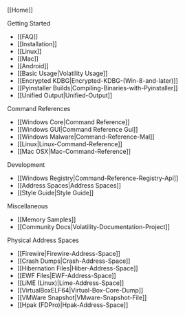 [[Home]]

Getting Started
* [[FAQ]]
* [[Installation]]
* [[Linux]]
* [[Mac]]
* [[Android]]
* [[Basic Usage|Volatility Usage]]
* [[Encrypted KDBG|Encrypted-KDBG-(Win-8-and-later)]]
* [[Pyinstaller Builds|Compiling-Binaries-with-Pyinstaller]]
* [[Unified Output|Unified-Output]]

Command References 
* [[Windows Core|Command Reference]]
* [[Windows GUI|Command Reference Gui]]
* [[Windows Malware|Command-Reference-Mal]]
* [[Linux|Linux-Command-Reference]]
* [[Mac OSX|Mac-Command-Reference]]

Development 
* [[Windows Registry|Command-Reference-Registry-Api]]
* [[Address Spaces|Address Spaces]]
* [[Style Guide|Style Guide]]

Miscellaneous
* [[Memory Samples]]
* [[Community Docs|Volatility-Documentation-Project]]

Physical Address Spaces
* [[Firewire|Firewire-Address-Space]]
* [[Crash Dumps|Crash-Address-Space]]
* [[Hibernation Files|Hiber-Address-Space]]
* [[EWF Files|EWF-Address-Space]]
* [[LiME (Linux)|Lime-Address-Space]]
* [[VirtualBoxELF64|Virtual-Box-Core-Dump]]
* [[VMWare Snapshot|VMware-Snapshot-File]]
* [[Hpak (FDPro)|Hpak-Address-Space]]


